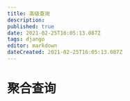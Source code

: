```yaml
---
title: 高级查询
description: 
published: true
date: 2021-02-25T16:05:13.087Z
tags: django
editor: markdown
dateCreated: 2021-02-25T16:05:13.087Z
---
```


# 聚合查询

